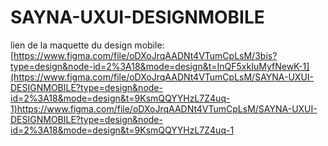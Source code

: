# SAYNA-UXUI-DESIGNMOBILE

lien de la maquette du design mobile: [https://www.figma.com/file/oDXoJrqAADNt4VTumCpLsM/3bis?type=design&node-id=2%3A18&mode=design&t=InQF5xkIuMyfNewK-1](https://www.figma.com/file/oDXoJrqAADNt4VTumCpLsM/SAYNA-UXUI-DESIGNMOBILE?type=design&node-id=2%3A18&mode=design&t=9KsmQQYYHzL7Z4uq-1)https://www.figma.com/file/oDXoJrqAADNt4VTumCpLsM/SAYNA-UXUI-DESIGNMOBILE?type=design&node-id=2%3A18&mode=design&t=9KsmQQYYHzL7Z4uq-1
